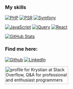 <h3>My skills</h3>
<p>
<a href="https://www.php.net/" target="_blank"><img alt="PHP" src="https://img.shields.io/badge/PHP-%E2%98%85%E2%98%85%E2%98%85%E2%98%85%E2%98%85-success?&style=?style=plastic" /></a> 
<a href="https://www.php-fig.org/psr/" target="_blank"><img alt="PSR" src="https://img.shields.io/badge/PSR-%E2%98%85%E2%98%85%E2%98%85%E2%98%85%E2%98%86-success?&style=?style=plastic" /></a> 
<a href="https://symfony.com/" target="_blank"><img alt="Symfony" src="https://img.shields.io/badge/Symfony-%E2%98%85%E2%98%85%E2%98%85%E2%98%85%E2%98%86-success?&style=?style=plastic" /></a> 
</p>
<p>
<a href="https://developer.mozilla.org/docs/Web/JavaScript" target="_blank"><img alt="JavaScript" src="https://img.shields.io/badge/JavaScript-%E2%98%85%E2%98%85%E2%98%85%E2%98%85%E2%98%86-success?&style=?style=plastic" /></a>
<a href="https://jquery.com/" target="_blank"><img alt="jQuery" src="https://img.shields.io/badge/jQuery-%E2%98%85%E2%98%85%E2%98%85%E2%98%86%E2%98%86-success?&style=?style=plastic" /></a>
<a href="https://reactjs.org/" target="_blank"><img alt="React" src="https://img.shields.io/badge/React-%E2%98%85%E2%98%85%E2%98%86%E2%98%86%E2%98%86-success?&style=?style=plastic" /></a>
</p>

[![GitHub Stats](https://github-readme-stats.vercel.app/api?username=jablonowski-krystian)](https://github.com/anuraghazra/github-readme-stats)

<h3>Find me here:</h3>
<p>
<a href="https://github.com/jablonowski-krystian" target="_blank"><img alt="Github" src="https://img.shields.io/badge/GitHub-%2312100E.svg?&style=for-the-badge&logo=Github&logoColor=white" /></a> 
<a href="https://pl.linkedin.com/in/krystianjablonowski" target="_blank"><img alt="LinkedIn" src="https://img.shields.io/badge/linkedin-%230077B5.svg?&style=for-the-badge&logo=linkedin&logoColor=white" /></a> 
</p>
<p>
<a href="https://stackoverflow.com/users/12041014/krystian"><img src="https://stackoverflow.com/users/flair/12041014.png?theme=clean" width="210" height="58" alt="profile for Krystian at Stack Overflow, Q&amp;A for professional and enthusiast programmers" title="profile for Krystian at Stack Overflow, Q&amp;A for professional and enthusiast programmers"></a>
</p>
